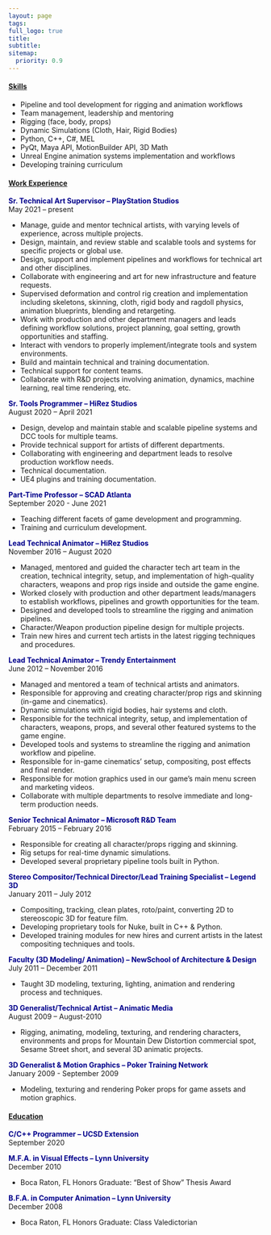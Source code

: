 ```yaml
---
layout: page
tags: 
full_logo: true
title: 
subtitle: 
sitemap:
  priority: 0.9
---
```



#### <u>Skills</u>
* Pipeline and tool development for rigging and animation workflows
* Team management, leadership and mentoring
* Rigging (face, body, props)
* Dynamic Simulations (Cloth, Hair, Rigid Bodies)
* Python, C++, C#, MEL
* PyQt, Maya API, MotionBuilder API, 3D Math
* Unreal Engine animation systems implementation and workflows  
* Developing training curriculum

#### <u>Work Experience</u>
<span style="color:#00008B">**Sr. Technical Art Supervisor – PlayStation Studios**</span><br/>
May 2021 – present
* Manage, guide and mentor technical artists, with varying levels of experience, across multiple projects. 
* Design, maintain, and review stable and scalable tools and systems for specific projects or global use. 
* Design, support and implement pipelines and workflows for technical art and other disciplines. 
* Collaborate with engineering and art for new infrastructure and feature requests.
* Supervised deformation and control rig creation and implementation including skeletons, skinning, cloth, rigid body and ragdoll physics, animation blueprints, blending and retargeting.
* Work with production and other department managers and leads defining workflow solutions, project planning, goal setting, growth opportunities and staffing. 
* Interact with vendors to properly implement/integrate tools and system environments.
* Build and maintain technical and training documentation.
* Technical support for content teams.
* Collaborate with R&D projects involving animation, dynamics, machine learning, real time rendering, etc.

<span style="color:#00008B">**Sr. Tools Programmer – HiRez Studios**</span><br/>
August 2020 – April 2021
* Design, develop and maintain stable and scalable pipeline systems and DCC tools for multiple teams.
* Provide technical support for artists of different departments.
* Collaborating with engineering and department leads to resolve production workflow needs.
* Technical documentation.
* UE4 plugins and training documentation. 

<span style="color:#00008B">**Part-Time Professor – SCAD Atlanta**</span><br/>
September 2020 - June 2021
* Teaching different facets of game development and programming.
* Training and curriculum development.

<span style="color:#00008B">**Lead Technical Animator – HiRez Studios**</span><br/>
November 2016 – August 2020
* Managed, mentored and guided the character tech art team in the creation, technical integrity, setup, and implementation of high-quality characters, weapons and prop rigs inside and outside the game engine.
* Worked closely with production and other department leads/managers to establish workflows, pipelines and growth opportunities for the team.
* Designed and developed tools to streamline the rigging and animation pipelines.
* Character/Weapon production pipeline design for multiple projects.
* Train new hires and current tech artists in the latest rigging techniques and procedures. 

<span style="color:#00008B">**Lead Technical Animator – Trendy Entertainment**</span><br/>
June 2012 – November 2016
* Managed and mentored a team of technical artists and animators.
* Responsible for approving and creating character/prop rigs and skinning (in-game and cinematics).
* Dynamic simulations with rigid bodies, hair systems and cloth.
* Responsible for the technical integrity, setup, and implementation of characters, weapons, props, and several other featured systems to the game engine.
* Developed tools and systems to streamline the rigging and animation workflow and pipeline.
* Responsible for in-game cinematics’ setup, compositing, post effects and final render.
* Responsible for motion graphics used in our game’s main menu screen and marketing videos.
* Collaborate with multiple departments to resolve immediate and long-term production needs. 

<span style="color:#00008B">**Senior Technical Animator – Microsoft R&D Team**</span><br/>
February 2015 – February 2016
* Responsible for creating all character/props rigging and skinning.
* Rig setups for real-time dynamic simulations.
* Developed several proprietary pipeline tools built in Python.

<span style="color:#00008B">**Stereo Compositor/Technical Director/Lead Training Specialist – Legend 3D**</span><br/>
January 2011 – July 2012
* Compositing, tracking, clean plates, roto/paint, converting 2D to stereoscopic 3D for feature film.
* Developing proprietary tools for Nuke, built in C++ & Python.
* Developed training modules for new hires and current artists in the latest compositing techniques and tools.

<span style="color:#00008B">**Faculty (3D Modeling/ Animation) – NewSchool of Architecture & Design**</span><br/>
July 2011 – December 2011
* Taught 3D modeling, texturing, lighting, animation and rendering process and techniques.

<span style="color:#00008B">**3D Generalist/Technical Artist – Animatic Media**</span><br/>
August 2009 – August-2010
* Rigging, animating, modeling, texturing, and rendering characters, environments and props for Mountain Dew Distortion commercial spot, Sesame Street short, and several 3D animatic projects.

<span style="color:#00008B">**3D Generalist & Motion Graphics – Poker Training Network**</span><br/>
January 2009 - September 2009
* Modeling, texturing and rendering Poker props for game assets and motion graphics.

#### <u>Education</u>
<span style="color:#00008B">**C/C++ Programmer – UCSD Extension**</span><br/>
September 2020

<span style="color:#00008B">**M.F.A. in Visual Effects – Lynn University**</span><br/>
December 2010
* Boca Raton, FL Honors Graduate: “Best of Show” Thesis Award

<span style="color:#00008B">**B.F.A. in Computer Animation – Lynn University**</span><br/>
December 2008
* Boca Raton, FL Honors Graduate: Class Valedictorian


